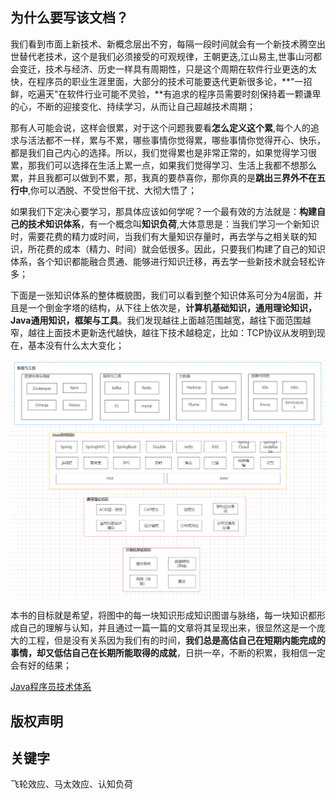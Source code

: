 
## 为什么要写该文档？

我们看到市面上新技术、新概念层出不穷，每隔一段时间就会有一个新技术腾空出世替代老技术，这个是我们必须接受的可观规律，王朝更迭,江山易主,世事山河都会变迁，技术与经济、历史一样具有周期性，只是这个周期在软件行业更迭的太快，在程序员的职业生涯里面，大部分的技术可能要迭代更新很多论，**"一招鲜，吃遍天"在软件行业可能不灵验，**有追求的程序员需要时刻保持着一颗谦卑的心，不断的迎接变化、持续学习，从而让自己超越技术周期；

那有人可能会说，这样会很累，对于这个问题我要看**怎么定义这个累**,每个人的追求与活法都不一样，累与不累，哪些事情你觉得累，哪些事情你觉得开心、快乐，都是我们自己内心的选择。所以，我们觉得累也是非常正常的，如果觉得学习很累，那我们可以选择在生活上累一点，如果我们觉得学习、生活上我都不想那么累，并且我都可以做到不累，那，我真的要恭喜你，那你真的是**跳出三界外不在五行中**,你可以洒脱、不受世俗干扰、大彻大悟了；

如果我们下定决心要学习，那具体应该如何学呢？一个最有效的方法就是：**构建自己的技术知识体系**，有一个概念叫**知识负荷**,大体意思是：当我们学习一个新知识时，需要花费的精力或时间，当我们有大量知识存量时，再去学与之相关联的知识，所花费的成本（精力、时间）就会低很多。因此，只要我们构建了自己的知识体系，各个知识都能融合贯通、能够进行知识迁移，再去学一些新技术就会轻松许多；

下面是一张知识体系的整体概貌图，我们可以看到整个知识体系可分为4层面，并且是一个倒金字塔的结构，从下往上依次是，**计算机基础知识，通用理论知识，Java通用知识，框架与工具**。我们发现越往上面越范围越宽，越往下面范围越窄，越往上面技术更新迭代越快，越往下技术越稳定，比如：TCP协议从发明到现在，基本没有什么太大变化；

![图 知识体系的整体概貌图](../images/c2e1d4a978f27291cfaeb4bb6d200679ecae759ec206f40031803e3b69534b8e.png)  

本书的目标就是希望，将图中的每一块知识形成知识图谱与脉络，每一块知识都形成自己的理解与认知，并且通过一篇一篇的文章将其呈现出来，很显然这是一个庞大的工程，但是没有关系因为我们有的时间，**我们总是高估自己在短期内能完成的事情，却又低估自己在长期所能取得的成就**，日拱一卒，不断的积累，我相信一定会有好的结果；

[Java程序员技术体系](https://kdocs.cn/l/cvX2fmeKoIaG)

## 版权声明

## 关键字

飞轮效应、马太效应、认知负荷
